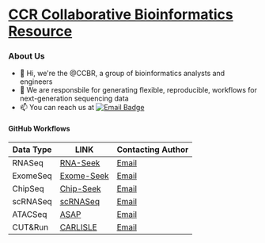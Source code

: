 # [CCR Collaborative Bioinformatics Resource](https://bioinformatics.ccr.cancer.gov/ccbr/)

### About Us
- 👋 Hi, we're the @CCBR, a group of bioinformatics analysts and engineers
- 📖 We are responsbile for generating flexible, reproducible, workflows for next-generation sequencing data
- 📫 You can reach us at [![Email Badge](https://img.shields.io/badge/-parthav.jailwala@nih.gov-c14438?style=flat-square&logo=ProtonMail&logoColor=white&link=mailto:parthav.jailwala@nih.gov)](mailto:parthav.jailwala@nih.gov)

#### GitHub Workflows
| Data Type | LINK | Contacting Author|
| --- | --- | --- |
| RNASeq | [RNA-Seek](https://github.com/CCBR/RNA-seek) | [Email](mailto:samantha.sevilla@nih.gov) | 
| ExomeSeq | [Exome-Seek](https://github.com/CCBR/exome-seek) | [Email](mailto:darryl.nousome@nih.gov) | 
| ChipSeq | [Chip-Seek](https://github.com/CCBR/ChiP-seek) | [Email](mailto:samantha.sevilla@nih.gov) | 
| scRNASeq | [scRNASeq](https://github.com/CCBR/TechDev_scRNASeq_Dev2023) | [Email](mailto:samantha.sevilla@nih.gov) | 
| ATACSeq | [ASAP](https://github.com/CCBR/ASAP) | [Email](mailto:vishal.koparde@nih.gov) | 
| CUT&Run | [CARLISLE](https://github.com/CCBR/CARLISLE) | [Email](mailto:samantha.sevilla@nih.gov) | 
